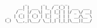 ```
         _       _    __ _ _           
      __| | ___ | |_ / _(_) | ___  ___ 
     / _` |/ _ \| __| |_| | |/ _ \/ __|
 _  | (_| | (_) | |_|  _| | |  __/\__ \
(_)  \__,_|\___/ \__|_| |_|_|\___||___/
                                       
```                                          
